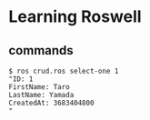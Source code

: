 # Learning Roswell

## commands

```
$ ros crud.ros select-one 1
"ID: 1
FirstName: Taro
LastName: Yamada
CreatedAt: 3683404800
"
```
